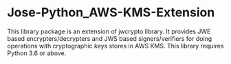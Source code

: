 # Jose-Python_AWS-KMS-Extension

This library package is an extension of jwcrypto library. It provides JWE based encrypters/decrypters and JWS based signers/verifiers 
for doing operations with cryptographic keys stores in AWS KMS. This library requires Python 3.6 or above.
